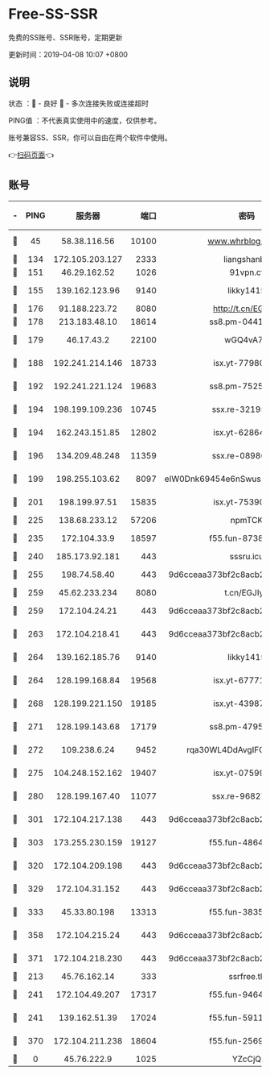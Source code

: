# Free-SS-SSR

免费的SS账号、SSR账号，定期更新

更新时间：2019-04-08 10:07 +0800

## 说明

状态     ：🙂 - 良好 🙁 - 多次连接失败或连接超时

PING值   ：不代表真实使用中的速度，仅供参考。

账号兼容SS、SSR，你可以自由在两个软件中使用。

👉[扫码页面](https://liesauer.github.io/Free-SS-SSR/)👈

## 账号

|-|PING|服务器|端口|密码|加密方式|区域|
|:----:|:----:|:-----:|-----:|:----:|:----:|:----:|
|🙂|45|58.38.116.56|10100|www.whrblog.online|aes-256-cfb|CN|
|🙂|134|172.105.203.127|2333|liangshanbo|chacha20|JP|
|🙂|151|46.29.162.52|1026|91vpn.cf|rc4-md5|RU|
|🙂|155|139.162.123.96|9140|likky1415|aes-256-cfb|JP|
|🙂|176|91.188.223.72|8080|http://t.cn/EGJIyrl|rc4-md5|RU|
|🙂|178|213.183.48.10|18614|ss8.pm-04416552|rc4-md5|RU|
|🙂|179|46.17.43.2|22100|wGQ4vA7D|aes-256-gcm|RU|
|🙂|188|192.241.214.146|18733|isx.yt-77980150|aes-256-cfb|US|
|🙂|192|192.241.221.124|19683|ss8.pm-75256760|aes-256-cfb|US|
|🙂|194|198.199.109.236|10745|ssx.re-32195658|aes-256-cfb|US|
|🙂|194|162.243.151.85|12802|isx.yt-62864749|aes-256-cfb|US|
|🙂|196|134.209.48.248|11359|ssx.re-08986796|aes-256-cfb|US|
|🙂|199|198.255.103.62|8097|eIW0Dnk69454e6nSwuspv9DmS201tQ0D|aes-256-cfb|US|
|🙂|201|198.199.97.51|15835|isx.yt-75390348|aes-256-cfb|US|
|🙂|225|138.68.233.12|57206|npmTCK|rc4-md5|US|
|🙂|235|172.104.33.9|18597|f55.fun-87384833|aes-256-cfb|SG|
|🙂|240|185.173.92.181|443|sssru.icu|rc4-md5|RU|
|🙂|255|198.74.58.40|443|9d6cceaa373bf2c8acb22e60b6a58be6|aes-256-cfb|US|
|🙂|259|45.62.233.234|8080|t.cn/EGJIyrl|rc4-md5|CA|
|🙂|259|172.104.24.21|443|9d6cceaa373bf2c8acb22e60b6a58be6|aes-256-cfb|US|
|🙂|263|172.104.218.41|443|9d6cceaa373bf2c8acb22e60b6a58be6|aes-256-cfb|US|
|🙂|264|139.162.185.76|9140|likky1415|aes-256-cfb|DE|
|🙂|264|128.199.168.84|19568|isx.yt-67771027|aes-256-cfb|SG|
|🙂|268|128.199.221.150|19185|isx.yt-43987681|aes-256-cfb|SG|
|🙂|271|128.199.143.68|17179|ss8.pm-47958720|aes-256-cfb|SG|
|🙂|272|109.238.6.24|9452|rqa30WL4DdAvgIFG6Fs3znzTa|aes-256-cfb|FR|
|🙂|275|104.248.152.162|19407|isx.yt-07599959|aes-256-cfb|SG|
|🙂|280|128.199.167.40|11077|ssx.re-96827305|aes-256-cfb|SG|
|🙂|301|172.104.217.138|443|9d6cceaa373bf2c8acb22e60b6a58be6|aes-256-cfb|US|
|🙂|303|173.255.230.159|19127|f55.fun-48647805|aes-256-cfb|US|
|🙂|320|172.104.209.198|443|9d6cceaa373bf2c8acb22e60b6a58be6|aes-256-cfb|US|
|🙂|329|172.104.31.152|443|9d6cceaa373bf2c8acb22e60b6a58be6|aes-256-cfb|US|
|🙂|333|45.33.80.198|13313|f55.fun-38359488|aes-256-cfb|US|
|🙂|358|172.104.215.24|443|9d6cceaa373bf2c8acb22e60b6a58be6|aes-256-cfb|US|
|🙂|371|172.104.218.230|443|9d6cceaa373bf2c8acb22e60b6a58be6|aes-256-cfb|US|
|🙂|213|45.76.162.14|333|ssrfree.tk|rc4|SG|
|🙂|241|172.104.49.207|17317|f55.fun-94641583|aes-256-cfb|SG|
|🙂|241|139.162.51.39|17024|f55.fun-59119337|aes-256-cfb|SG|
|🙂|370|172.104.211.238|18604|f55.fun-25694598|aes-256-cfb|US|
|🙁|0|45.76.222.9|1025|YZcCjQ|rc4-md5|JP|
